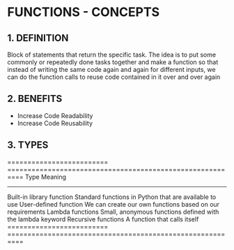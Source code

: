 # FUNCTIONS - CONCEPTS

## 1. DEFINITION

Block of statements that return the specific task. The idea is to put some commonly 
or repeatedly done tasks together and make a function so that instead of writing 
the same code again and again for different inputs, we can do the function calls 
to reuse code contained in it over and over again

## 2. BENEFITS

- Increase Code Readability 
- Increase Code Reusability

## 3. TYPES

  ========================= ==========================================================
  Type                      Meaning
  ------------------------- ----------------------------------------------------------
  Built-in library function Standard functions in Python that are available to use
  User-defined function     We can create our own functions based on our requirements
  Lambda functions          Small, anonymous functions defined with the lambda keyword
  Recursive functions       A function that calls itself 
  ========================= ==========================================================